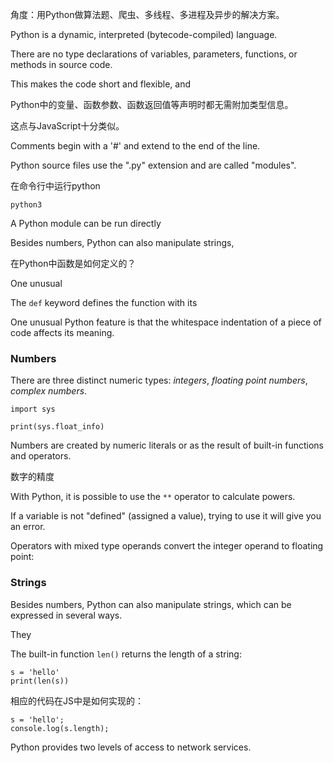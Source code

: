 角度：用Python做算法题、爬虫、多线程、多进程及异步的解决方案。

Python is a dynamic, interpreted (bytecode-compiled) language. 

There are no type declarations of variables, parameters, functions, or methods in source code.

This makes the code short and flexible, and 

Python中的变量、函数参数、函数返回值等声明时都无需附加类型信息。

这点与JavaScript十分类似。

Comments begin with a '#' and extend to the end of the line.

Python source files use the ".py" extension and are called "modules".

在命令行中运行python

    python3

A Python module can be run directly

Besides numbers, Python can also manipulate strings, 

在Python中函数是如何定义的？

One unusual 

The `def` keyword defines the function with its 

One unusual Python feature is that the whitespace indentation of a piece of code affects its meaning.

### Numbers

There are three distinct numeric types: *integers*, *floating point numbers*, *complex numbers*.

    import sys
    
    print(sys.float_info)
    
Numbers are created by numeric literals or as the result of built-in functions and operators.

数字的精度

With Python, it is possible to use the `**` operator to calculate powers.

If a variable is not "defined" (assigned a value), trying to use it will give you an error.

Operators with mixed type operands convert the integer operand to floating point:

### Strings

Besides numbers, Python can also manipulate strings, which can be expressed in several ways.

They 

The built-in function `len()` returns the length of a string:

    s = 'hello'
    print(len(s))
    
相应的代码在JS中是如何实现的：

    s = 'hello';
    console.log(s.length);

Python provides two levels of access to network services.